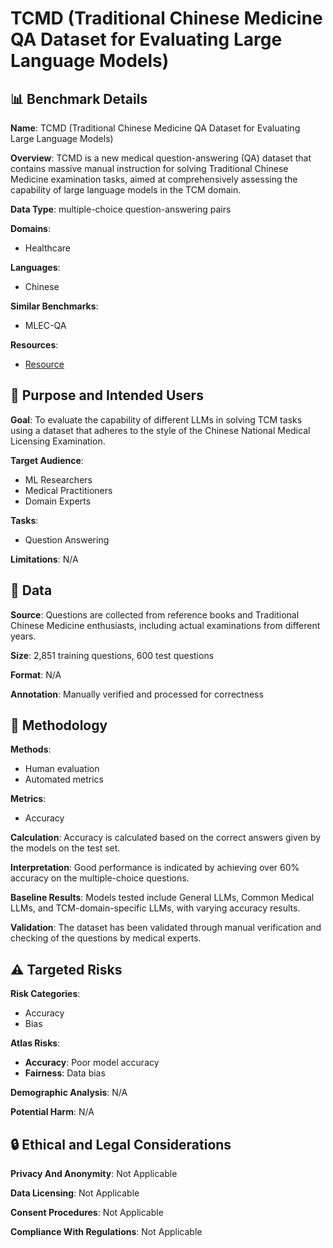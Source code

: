 # TCMD (Traditional Chinese Medicine QA Dataset for Evaluating Large Language Models)

## 📊 Benchmark Details

**Name**: TCMD (Traditional Chinese Medicine QA Dataset for Evaluating Large Language Models)

**Overview**: TCMD is a new medical question-answering (QA) dataset that contains massive manual instruction for solving Traditional Chinese Medicine examination tasks, aimed at comprehensively assessing the capability of large language models in the TCM domain.

**Data Type**: multiple-choice question-answering pairs

**Domains**:
- Healthcare

**Languages**:
- Chinese

**Similar Benchmarks**:
- MLEC-QA

**Resources**:
- [Resource](N/A)

## 🎯 Purpose and Intended Users

**Goal**: To evaluate the capability of different LLMs in solving TCM tasks using a dataset that adheres to the style of the Chinese National Medical Licensing Examination.

**Target Audience**:
- ML Researchers
- Medical Practitioners
- Domain Experts

**Tasks**:
- Question Answering

**Limitations**: N/A

## 💾 Data

**Source**: Questions are collected from reference books and Traditional Chinese Medicine enthusiasts, including actual examinations from different years.

**Size**: 2,851 training questions, 600 test questions

**Format**: N/A

**Annotation**: Manually verified and processed for correctness

## 🔬 Methodology

**Methods**:
- Human evaluation
- Automated metrics

**Metrics**:
- Accuracy

**Calculation**: Accuracy is calculated based on the correct answers given by the models on the test set.

**Interpretation**: Good performance is indicated by achieving over 60% accuracy on the multiple-choice questions.

**Baseline Results**: Models tested include General LLMs, Common Medical LLMs, and TCM-domain-specific LLMs, with varying accuracy results.

**Validation**: The dataset has been validated through manual verification and checking of the questions by medical experts.

## ⚠️ Targeted Risks

**Risk Categories**:
- Accuracy
- Bias

**Atlas Risks**:
- **Accuracy**: Poor model accuracy
- **Fairness**: Data bias

**Demographic Analysis**: N/A

**Potential Harm**: N/A

## 🔒 Ethical and Legal Considerations

**Privacy And Anonymity**: Not Applicable

**Data Licensing**: Not Applicable

**Consent Procedures**: Not Applicable

**Compliance With Regulations**: Not Applicable
